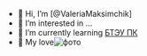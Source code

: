 - 👋 Hi, I’m [@ValeriaMaksimchik]
- 👀 I’m interested in ...
- 🌱 I’m currently learning [БТЭУ ПК](http://www.i-bteu.by/)
- 💞️ Му love![фото](https://avtovelomoto.by/upload/Sh/imageCache/219/828/8286122380357900.webp)
 
<!---
ValeriaMaksimchik/ValeriaMaksimchik is a ✨ special ✨ repository because its `README.md` (this file) appears on your GitHub profile.
You can click the Preview link to take a look at your changes.
--->
